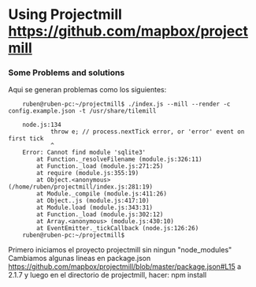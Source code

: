 Using Projectmill https://github.com/mapbox/projectmill
=======================================================

### Some Problems and solutions
Aqui se generan problemas como los siguientes:

		ruben@ruben-pc:~/projectmill$ ./index.js --mill --render -c config.example.json -t /usr/share/tilemill

		node.js:134
		        throw e; // process.nextTick error, or 'error' event on first tick
		        ^
		Error: Cannot find module 'sqlite3'
		    at Function._resolveFilename (module.js:326:11)
		    at Function._load (module.js:271:25)
		    at require (module.js:355:19)
		    at Object.<anonymous> (/home/ruben/projectmill/index.js:281:19)
		    at Module._compile (module.js:411:26)
		    at Object..js (module.js:417:10)
		    at Module.load (module.js:343:31)
		    at Function._load (module.js:302:12)
		    at Array.<anonymous> (module.js:430:10)
		    at EventEmitter._tickCallback (node.js:126:26)
		ruben@ruben-pc:~/projectmill$ 

Primero iniciamos el proyecto projectmill sin ningun "node_modules"
Cambiamos algunas lineas  en package.json
https://github.com/mapbox/projectmill/blob/master/package.json#L15 a 2.1.7
y luego en el directorio de projectmill, hacer: npm install














